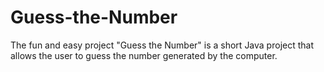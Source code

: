 # Guess-the-Number
The fun and easy project "Guess the Number" is a short Java project that allows the user to guess the number generated by the computer.
